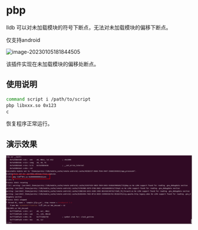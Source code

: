 # pbp

lldb 可以对未加载模块的符号下断点，无法对未加载模块的偏移下断点。

仅支持android


![image-20230105181844505](http://oss.pareto.fun/img/image-20230105181844505.png)

该插件实现在未加载模块的偏移处断点。



## 使用说明

```bash
command script i /path/to/script
pbp libxxx.so 0x123
c
```

恢复程序正常运行。



## 演示效果

![image-20230124180651960](README.assets/image-20230124180651960.png)

